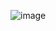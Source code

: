 ![image](https://github.com/Sahith-Chandra/Sahith-Chandra/assets/146782408/a58209cb-5e53-4931-a1d4-272e9b1b260a)

<!--
**Sahith-Chandra/Sahith-Chandra** is a ✨ _special_ ✨ repository because its `README.md` (this file) appears on your GitHub profile.

Here are some ideas to get you started:

- 🔭 I’m currently working on ...
- 🌱 I’m currently learning ...
- 👯 I’m looking to collaborate on ...
- 🤔 I’m looking for help with ...
- 💬 Ask me about ...
- 📫 How to reach me: ...
- 😄 Pronouns: ...
- ⚡ Fun fact: ...
-->
